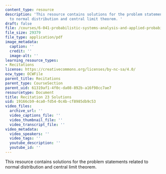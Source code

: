 ```yaml
---
content_type: resource
description: 'This resource contains solutions for the problem statements related
  to normal distribution and central limit theorem. '
draft: false
file: /courses/6-041-probabilistic-systems-analysis-and-applied-probability-fall-2010/19166cb94ca0fd540c4bcf8985db9c53_MIT6_041F10_rec23_sol.pdf
file_size: 29379
file_type: application/pdf
image_metadata:
  caption: ''
  credit: ''
  image-alt: ''
learning_resource_types:
- Recitations
license: https://creativecommons.org/licenses/by-nc-sa/4.0/
ocw_type: OCWFile
parent_title: Recitations
parent_type: CourseSection
parent_uid: 61319af1-4f0c-da08-892b-a16f98cc7ae7
resourcetype: Document
title: Recitation 23 Solutions
uid: 19166cb9-4ca0-fd54-0c4b-cf8985db9c53
video_files:
  archive_url: ''
  video_captions_file: ''
  video_thumbnail_file: ''
  video_transcript_file: ''
video_metadata:
  video_speakers: ''
  video_tags: ''
  youtube_description: ''
  youtube_id: ''
---
```

This resource contains solutions for the problem statements related to normal distribution and central limit theorem.